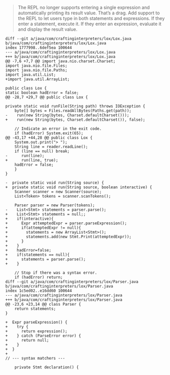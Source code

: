 > The REPL no longer supports entering a single expression and automatically printing its result value. That’s a drag. Add support to the REPL to let users type in both statements and expressions. If they enter a statement, execute it. If they enter an expression, evaluate it and display the result value.


    diff --git a/java/com/craftinginterpreters/lox/Lox.java b/java/com/craftinginterpreters/lox/Lox.java
    index 1777998..6def5ea 100644
    --- a/java/com/craftinginterpreters/lox/Lox.java
    +++ b/java/com/craftinginterpreters/lox/Lox.java
    @@ -7,6 +7,7 @@ import java.nio.charset.Charset;
    import java.nio.file.Files;
    import java.nio.file.Paths;
    import java.util.List;
    +import java.util.ArrayList;
    
    public class Lox {
    static boolean hadError = false;
    @@ -28,7 +29,7 @@ public class Lox {
    
    private static void runFile(String path) throws IOException {
        byte[] bytes = Files.readAllBytes(Paths.get(path));
    -    run(new String(bytes, Charset.defaultCharset()));
    +    run(new String(bytes, Charset.defaultCharset()), false);
    
        // Indicate an error in the exit code.
        if (hadError) System.exit(65);
    @@ -43,17 +44,28 @@ public class Lox {
        System.out.print("> ");
        String line = reader.readLine();
        if (line == null) break;
    -      run(line);
    +      run(line, true);
        hadError = false;
        }
    }
    
    -  private static void run(String source) {
    +  private static void run(String source, boolean interactive) {
        Scanner scanner = new Scanner(source);
        List<Token> tokens = scanner.scanTokens();
    
        Parser parser = new Parser(tokens);
    -    List<Stmt> statements = parser.parse();
    +    List<Stmt> statements = null;;
    +    if(interactive){
    +      Expr attemptedExpr = parser.parseExpression();
    +      if(attemptedExpr != null){
    +        statements = new ArrayList<Stmt>();
    +        statements.add(new Stmt.Print(attemptedExpr));
    +      }
    +    }
    +    hadError=false;
    +    if(statements == null){
    +      statements = parser.parse();
    +    }
    
        // Stop if there was a syntax error.
        if (hadError) return;
    diff --git a/java/com/craftinginterpreters/lox/Parser.java b/java/com/craftinginterpreters/lox/Parser.java
    index 1c5ed02..e16dd60 100644
    --- a/java/com/craftinginterpreters/lox/Parser.java
    +++ b/java/com/craftinginterpreters/lox/Parser.java
    @@ -23,6 +23,14 @@ class Parser {
        return statements; 
    }
    
    +  Expr parseExpression() {
    +    try {
    +      return expression();
    +    } catch (ParseError error) {
    +      return null;
    +    }
    +  }
    +
    // --- syntax matchers ---
    
        private Stmt declaration() {
